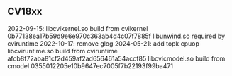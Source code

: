## CV18xx

2022-09-15:
libcvikernel.so  build from cvikernel  0b77138ea17b59d9e6e970c363ab4d4c07f7885f
libunwind.so required by cviruntime
2022-10-17: remove glog
2024-05-21: add topk cpuop
libcviruntime.so build from cviruntime afcb8f72aba81cf2d459af2ad656461a54accf85
libcvicmodel.so  build from cmodel     0355012205e10b9647ec7005f7b22193f99ba471
